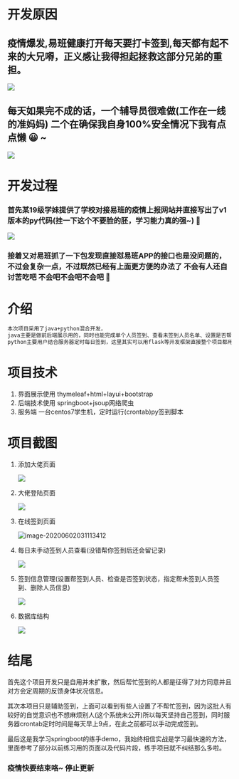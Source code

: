 # 开发原因

## 疫情爆发,易班健康打开每天要打卡签到,每天都有起不来的大兄嘚，正义感让我得担起拯救这部分兄弟的重担。

![](http://tmp.wyjsjxh.com/202006020237_262.png)

## 每天如果完不成的话，一个辅导员很难做(工作在一线的准妈妈) 二个在确保我自身100%安全情况下我有点点懒 😀 ~

![](http://tmp.wyjsjxh.com/202006020240_372.png)



# 开发过程

### 首先某19级学妹提供了学校对接易班的疫情上报网站并直接写出了v1版本的py代码(挂一下这个不要脸的胚，学习能力真的强~) 👦 

![](http://tmp.wyjsjxh.com/202006020250_574.png)

###  接着又对易班抓了一下包发现直接怼易班APP的接口也是没问题的，不过会复杂一点，不过既然已经有上面更方便的办法了 不会有人还自讨苦吃吧 不会吧不会吧不会吧 👮 

# 介绍

```html
本次项目采用了java+python混合开发，
java主要是做前后端展示用的，同时也能完成单个人员签到、查看未签到人员名单、设置是否帮忙每日签到、实时查看签到情况(学生并没有查看权限只有辅导员有,使用爬虫实现学生也能查看这个功能)，
python主要用户结合服务器定时每日签到，这里其实可以用flask等开发框架直接整个项目都用python，因个人更习惯java开发所以没有实现，有机会重构(emmm如果还有机会的话)。
```





# 项目技术

1. 界面展示使用 thymeleaf+html+layui+bootstrap
2. 后端技术使用 springboot+jsoup网络爬虫
3. 服务端 一台centos7学生机，定时运行(crontab)py签到脚本

# 项目截图 

1. 添加大佬页面

   ![](http://tmp.wyjsjxh.com/202006020309_211.png)

2. 大佬登陆页面

   ![](http://tmp.wyjsjxh.com/202006020310_171.png)

3. 在线签到页面

   ![image-20200602031113412](C:%5CUsers%5Cadmin%5CAppData%5CRoaming%5CTypora%5Ctypora-user-images%5Cimage-20200602031113412.png)

4. 每日未手动签到人员查看(没错帮你签到后还会留记录)

   ![](http://tmp.wyjsjxh.com/202006020312_766.png)

5. 签到信息管理(设置帮签到人员、检查是否签到状态，指定帮未签到人员签到、删除人员信息)

   ![](http://tmp.wyjsjxh.com/202006020313_945.png)

6. 数据库结构

   ![](http://tmp.wyjsjxh.com/202006020315_638.png)

# 结尾

首先这个项目开发只是自用并未扩散，然后帮忙签到的人都是征得了对方同意并且对方会定周期的反馈身体状况信息。

其次本项目只是辅助签到，上面可以看到有些人设置了不帮忙签到，因为这批人有较好的自觉意识也不想麻烦别人(这个系统未公开)所以每天坚持自己签到，同时服务器crontab定时时间是每天早上9点，在此之前都可以手动完成签到。

最后这是我学习springboot的练手demo，我始终相信实战是学习最快速的方法，里面参考了部分以前练习用的页面以及代码片段，练手项目就不纠结那么多啦。



### 疫情快要结束咯~ 停止更新



